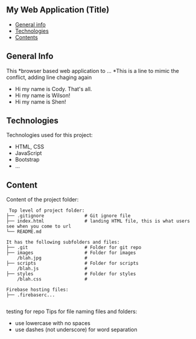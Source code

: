 ## My Web Application (Title)

* [General info](#general-info)
* [Technologies](#technologies)
* [Contents](#content)

## General Info
This *browser based web application to ...
*This is a line to mimic the conflict, adding line chaging again
* Hi my name is Cody. That's all.
* Hi my name is Wilson!
* Hi my name is Shen!

## Technologies
Technologies used for this project:
* HTML, CSS
* JavaScript
* Bootstrap 
* ...
	
## Content
Content of the project folder:

```
 Top level of project folder: 
├── .gitignore               # Git ignore file
├── index.html               # landing HTML file, this is what users see when you come to url
└── README.md

It has the following subfolders and files:
├── .git                     # Folder for git repo
├── images                   # Folder for images
    /blah.jpg                # 
├── scripts                  # Folder for scripts
    /blah.js                 # 
├── styles                   # Folder for styles
    /blah.css                # 

Firebase hosting files: 
├── .firebaserc...


```
testing for repo
Tips for file naming files and folders:
* use lowercase with no spaces
* use dashes (not underscore) for word separation